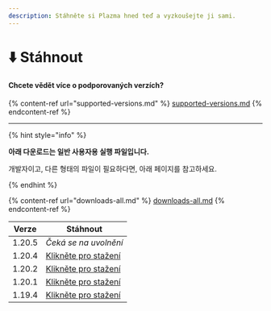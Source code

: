 ```yaml
---
description: Stáhněte si Plazma hned teď a vyzkoušejte ji sami.
---
```


# ⬇️ Stáhnout

#### Chcete vědět více o podporovaných verzích?

{% content-ref url="supported-versions.md" %}
[supported-versions.md](supported-versions.md)
{% endcontent-ref %}

***

{% hint style="info" %}

**아래 다운로드는 일반 사용자용 실행 파일입니다.**

개발자이고, 다른 형태의 파일이 필요하다면, 아래 페이지를 참고하세요.

{% endhint %}

{% content-ref url="downloads-all.md" %}
[downloads-all.md](downloads-all.md)
{% endcontent-ref %}

<table data-view="cards">
    <thead>
        <tr>
            <th>Verze</th>
            <th>Stáhnout</th>
        </tr>
    </thead>
    <tbody>
        <tr>
            <td>1.20.5</td>
            <td><em>Čeká se na uvolnění</em></td>
        </tr>
        <tr>
            <td>1.20.4</td>
            <td><a href="https://github.com/PlazmaMC/Plazma/releases/download/build/1.20.4/latest/plazma-paperclip-1.20.4-R0.1-SNAPSHOT-reobf.jar">Klikněte pro stažení</a></td>
        </tr>
        <tr>
            <td>1.20.2</td>
            <td><a href="https://github.com/PlazmaMC/Plazma/releases/download/build/1.20.2/latest/plazma-paperclip-1.20.2-R0.1-SNAPSHOT-reobf.jar">Klikněte pro stažení</a></td>
        </tr>
        <tr>
            <td>1.20.1</td>
            <td><a href="https://github.com/PlazmaMC/Plazma/releases/download/build/1.20.1/latest/plazma-paperclip-1.20.1-R0.1-SNAPSHOT-reobf.jar">Klikněte pro stažení</a></td>
        </tr>
        <tr>
            <td>1.19.4</td>
            <td><a href="https://github.com/PlazmaMC/Plazma/releases/download/build/1.19.4/latest/plazma-paperclip-1.19.4-R0.1-SNAPSHOT-reobf.jar">Klikněte pro stažení</a></td>
        </tr>
    </tbody>
</table>
